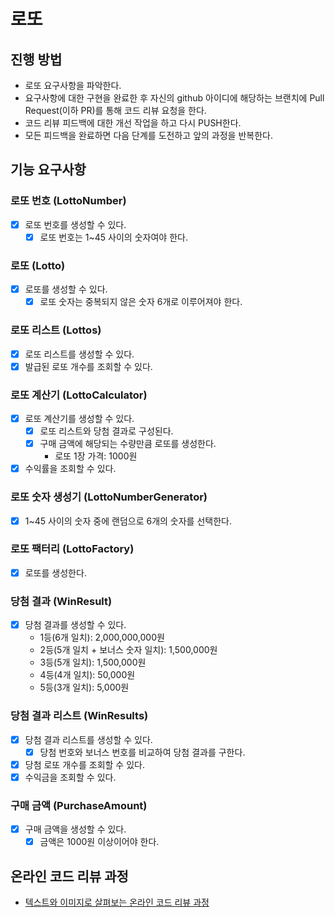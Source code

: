 # 로또

## 진행 방법

- 로또 요구사항을 파악한다.
- 요구사항에 대한 구현을 완료한 후 자신의 github 아이디에 해당하는 브랜치에 Pull Request(이하 PR)를 통해 코드 리뷰 요청을 한다.
- 코드 리뷰 피드백에 대한 개선 작업을 하고 다시 PUSH한다.
- 모든 피드백을 완료하면 다음 단계를 도전하고 앞의 과정을 반복한다.

## 기능 요구사항

### 로또 번호 (LottoNumber)

- [X] 로또 번호를 생성할 수 있다.
  - [X] 로또 번호는 1~45 사이의 숫자여야 한다.

### 로또 (Lotto)

- [X] 로또를 생성할 수 있다.
  - [X] 로또 숫자는 중복되지 않은 숫자 6개로 이루어져야 한다.

### 로또 리스트 (Lottos)

- [X] 로또 리스트를 생성할 수 있다.
- [X] 발급된 로또 개수를 조회할 수 있다.

### 로또 계산기 (LottoCalculator)

- [X] 로또 계산기를 생성할 수 있다.
  - [X] 로또 리스트와 당첨 결과로 구성된다.
  - [X] 구매 금액에 해당되는 수량만큼 로또를 생성한다.
    - 로또 1장 가격: 1000원
- [X] 수익률을 조회할 수 있다.

### 로또 숫자 생성기 (LottoNumberGenerator)

- [X] 1~45 사이의 숫자 중에 랜덤으로 6개의 숫자를 선택한다.

### 로또 팩터리 (LottoFactory)

- [X] 로또를 생성한다.

### 당첨 결과 (WinResult)

- [X] 당첨 결과를 생성할 수 있다.
  - 1등(6개 일치): 2,000,000,000원
  - 2등(5개 일치 + 보너스 숫자 일치): 1,500,000원
  - 3등(5개 일치): 1,500,000원
  - 4등(4개 일치): 50,000원
  - 5등(3개 일치): 5,000원

### 당첨 결과 리스트 (WinResults)

- [X] 당첨 결과 리스트를 생성할 수 있다.
  - [X] 당첨 번호와 보너스 번호를 비교하여 당첨 결과를 구한다.
- [X] 당첨 로또 개수를 조회할 수 있다.
- [X] 수익금을 조회할 수 있다.

### 구매 금액 (PurchaseAmount)

- [X] 구매 금액을 생성할 수 있다.
  - [X] 금액은 1000원 이상이어야 한다.

## 온라인 코드 리뷰 과정

- [텍스트와 이미지로 살펴보는 온라인 코드 리뷰 과정](https://github.com/next-step/nextstep-docs/tree/master/codereview)
